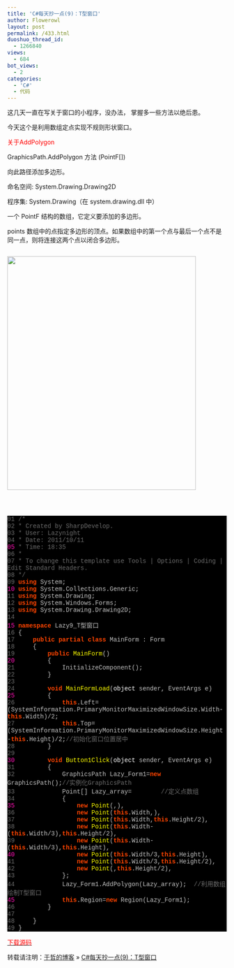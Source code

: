 ```yaml
---
title: 'C#每天抄一点(9)：T型窗口'
author: Flowerowl
layout: post
permalink: /433.html
duoshuo_thread_id:
  - 1266840
views:
  - 684
bot_views:
  - 2
categories:
  - 'C#'
  - 代码
---
```

  
这几天一直在写关于窗口的小程序，没办法， 掌握多一些方法以绝后患。

今天这个是利用数组定点实现不规则形状窗口。

<span style="color: #ff0000;">关于AddPolygon</span>

GraphicsPath.AddPolygon 方法 (PointF[])

向此路径添加多边形。

命名空间: System.Drawing.Drawing2D

程序集: System.Drawing（在 system.drawing.dll 中）

一个 PointF 结构的数组，它定义要添加的多边形。

points 数组中的点指定多边形的顶点。如果数组中的第一个点与最后一个点不是同一点，则将连接这两个点以闭合多边形。

<pre></pre>

<img class="aligncenter size-full wp-image-435" title="Lazynight | 夜阑" src="http://lazynight.me/wp-content/uploads/2011/10/20111011190207.jpg" alt="" width="433" height="535" />

<pre></pre>

&nbsp;

<div class="source" style="font-family: '[object HTMLOptionElement]', Consolas, 'Lucida Console', 'Courier New'; color: #c0c0c0; background-color: #000000;">
  <span style="color: #696969;">01</span> <span style="color: #696969;">/*</span><br /> <span style="color: #696969;">02</span> <span style="color: #696969;"> * Created by SharpDevelop.</span><br /> <span style="color: #696969;">03</span> <span style="color: #696969;"> * User: Lazynight</span><br /> <span style="color: #696969;">04</span> <span style="color: #696969;"> * Date: 2011/10/11</span><br /> <span style="color: #f810b0;">05</span> <span style="color: #696969;"> * Time: 18:35</span><br /> <span style="color: #696969;">06</span> <span style="color: #696969;"> * </span><br /> <span style="color: #696969;">07</span> <span style="color: #696969;"> * To change this template use Tools | Options | Coding | Edit Standard Headers.</span><br /> <span style="color: #696969;">08</span> <span style="color: #696969;"> */</span><br /> <span style="color: #696969;">09</span> <span style="color: #ff4400; font-weight: bold;">using</span> <span style="color: #c0c0c0;">System</span>;<br /> <span style="color: #f810b0;">10</span> <span style="color: #ff4400; font-weight: bold;">using</span> <span style="color: #c0c0c0;">System.Collections.Generic</span>;<br /> <span style="color: #696969;">11</span> <span style="color: #ff4400; font-weight: bold;">using</span> <span style="color: #c0c0c0;">System.Drawing</span>;<br /> <span style="color: #696969;">12</span> <span style="color: #ff4400; font-weight: bold;">using</span> <span style="color: #c0c0c0;">System.Windows.Forms</span>;<br /> <span style="color: #696969;">13</span> <span style="color: #ff4400; font-weight: bold;">using</span> <span style="color: #c0c0c0;">System.Drawing.Drawing2D</span>;<br /> <span style="color: #696969;">14</span><br /> <span style="color: #f810b0;">15</span> <span style="color: #ff4400; font-weight: bold;">namespace</span> <span style="color: #c0c0c0;">Lazy9_T</span><span style="color: #c0c0c0;">型窗口</span><br /> <span style="color: #696969;">16</span> <span style="color: #c0c0c0;">{</span><br /> <span style="color: #696969;">17</span>     <span style="color: #ff4400; font-weight: bold;">public</span> <span style="color: #ff4400; font-weight: bold;">partial</span> <span style="color: #ff4400; font-weight: bold;">class</span> <span style="color: #c0c0c0;">MainForm</span> <span style="color: #c0c0c0;">:</span> <span style="color: #c0c0c0;">Form</span><br /> <span style="color: #696969;">18</span>     <span style="color: #c0c0c0;">{</span><br /> <span style="color: #696969;">19</span>         <span style="color: #ff4400; font-weight: bold;">public</span> <span style="color: #ffff00;">MainForm</span>()<br /> <span style="color: #f810b0;">20</span>         <span style="color: #c0c0c0;">{</span><br /> <span style="color: #696969;">21</span>             <span style="color: #c0c0c0;">InitializeComponent</span>();<br /> <span style="color: #696969;">22</span>         <span style="color: #c0c0c0;">}</span><br /> <span style="color: #696969;">23</span><br /> <span style="color: #696969;">24</span>         <span style="color: #ff4400; font-weight: bold;">void</span> <span style="color: #ffff00;">MainFormLoad</span>(<span style="color: #ffffff;">object</span> <span style="color: #c0c0c0;">sender</span><span style="color: #c0c0c0;">,</span> <span style="color: #c0c0c0;">EventArgs</span> <span style="color: #c0c0c0;">e</span>)<br /> <span style="color: #f810b0;">25</span>         <span style="color: #c0c0c0;">{</span><br /> <span style="color: #696969;">26</span>             <span style="color: #ff4400; font-weight: bold;">this</span><span style="color: #c0c0c0;">.</span><span style="color: #c0c0c0;">Left</span><span style="color: #c0c0c0;">=(</span><span style="color: #c0c0c0;">SystemInformation</span><span style="color: #c0c0c0;">.</span><span style="color: #c0c0c0;">PrimaryMonitorMaximizedWindowSize</span><span style="color: #c0c0c0;">.</span><span style="color: #c0c0c0;">Width</span><span style="color: #c0c0c0;">-</span><span style="color: #ff4400; font-weight: bold;">this</span><span style="color: #c0c0c0;">.</span><span style="color: #c0c0c0;">Width</span><span style="color: #c0c0c0;">)/</span><span style="color: #c0c0c0;">2</span>;<br /> <span style="color: #696969;">27</span>             <span style="color: #ff4400; font-weight: bold;">this</span><span style="color: #c0c0c0;">.</span><span style="color: #c0c0c0;">Top</span><span style="color: #c0c0c0;">=(</span><span style="color: #c0c0c0;">SystemInformation</span><span style="color: #c0c0c0;">.</span><span style="color: #c0c0c0;">PrimaryMonitorMaximizedWindowSize</span><span style="color: #c0c0c0;">.</span><span style="color: #c0c0c0;">Height</span><span style="color: #c0c0c0;">-</span><span style="color: #ff4400; font-weight: bold;">this</span><span style="color: #c0c0c0;">.</span><span style="color: #c0c0c0;">Height</span><span style="color: #c0c0c0;">)/</span><span style="color: #c0c0c0;">2</span>;<span style="color: #696969;">//初始化窗口位置居中</span><br /> <span style="color: #696969;">28</span>         <span style="color: #c0c0c0;">}</span><br /> <span style="color: #696969;">29</span><br /> <span style="color: #f810b0;">30</span>         <span style="color: #ff4400; font-weight: bold;">void</span> <span style="color: #ffff00;">Button1Click</span>(<span style="color: #ffffff;">object</span> <span style="color: #c0c0c0;">sender</span><span style="color: #c0c0c0;">,</span> <span style="color: #c0c0c0;">EventArgs</span> <span style="color: #c0c0c0;">e</span>)<br /> <span style="color: #696969;">31</span>         <span style="color: #c0c0c0;">{</span><br /> <span style="color: #696969;">32</span>             <span style="color: #c0c0c0;">GraphicsPath</span> <span style="color: #c0c0c0;">Lazy_Form1</span><span style="color: #c0c0c0;">=</span><span style="color: #ff4400; font-weight: bold;">new</span> <span style="color: #c0c0c0;">GraphicsPath</span>();<span style="color: #696969;">//实例化GraphicsPath</span><br /> <span style="color: #696969;">33</span>             <span style="color: #c0c0c0;">Point</span><span style="color: #c0c0c0;">[]</span> <span style="color: #c0c0c0;">Lazy_array</span><span style="color: #c0c0c0;">=</span>        <span style="color: #696969;">//定义点数组</span><br /> <span style="color: #696969;">34</span>             <span style="color: #c0c0c0;">{</span><br /> <span style="color: #f810b0;">35</span>                 <span style="color: #ff4400; font-weight: bold;">new</span> <span style="color: #ffff00;">Point</span>(<span style="color: #c0c0c0;"></span><span style="color: #c0c0c0;">,</span><span style="color: #c0c0c0;"></span><span style="color: #c0c0c0;">),</span><br /> <span style="color: #696969;">36</span>                 <span style="color: #ff4400; font-weight: bold;">new</span> <span style="color: #ffff00;">Point</span>(<span style="color: #ff4400; font-weight: bold;">this</span><span style="color: #c0c0c0;">.</span><span style="color: #c0c0c0;">Width</span><span style="color: #c0c0c0;">,</span><span style="color: #c0c0c0;"></span><span style="color: #c0c0c0;">),</span><br /> <span style="color: #696969;">37</span>                 <span style="color: #ff4400; font-weight: bold;">new</span> <span style="color: #ffff00;">Point</span>(<span style="color: #ff4400; font-weight: bold;">this</span><span style="color: #c0c0c0;">.</span><span style="color: #c0c0c0;">Width</span><span style="color: #c0c0c0;">,</span><span style="color: #ff4400; font-weight: bold;">this</span><span style="color: #c0c0c0;">.</span><span style="color: #c0c0c0;">Height</span><span style="color: #c0c0c0;">/</span><span style="color: #c0c0c0;">2</span><span style="color: #c0c0c0;">),</span><br /> <span style="color: #696969;">38</span>                 <span style="color: #ff4400; font-weight: bold;">new</span> <span style="color: #ffff00;">Point</span>(<span style="color: #ff4400; font-weight: bold;">this</span><span style="color: #c0c0c0;">.</span><span style="color: #c0c0c0;">Width</span><span style="color: #c0c0c0;">-(</span><span style="color: #ff4400; font-weight: bold;">this</span><span style="color: #c0c0c0;">.</span><span style="color: #c0c0c0;">Width</span><span style="color: #c0c0c0;">/</span><span style="color: #c0c0c0;">3</span><span style="color: #c0c0c0;">),</span><span style="color: #ff4400; font-weight: bold;">this</span><span style="color: #c0c0c0;">.</span><span style="color: #c0c0c0;">Height</span><span style="color: #c0c0c0;">/</span><span style="color: #c0c0c0;">2</span><span style="color: #c0c0c0;">),</span><br /> <span style="color: #696969;">39</span>                 <span style="color: #ff4400; font-weight: bold;">new</span> <span style="color: #ffff00;">Point</span>(<span style="color: #ff4400; font-weight: bold;">this</span><span style="color: #c0c0c0;">.</span><span style="color: #c0c0c0;">Width</span><span style="color: #c0c0c0;">-(</span><span style="color: #ff4400; font-weight: bold;">this</span><span style="color: #c0c0c0;">.</span><span style="color: #c0c0c0;">Width</span><span style="color: #c0c0c0;">/</span><span style="color: #c0c0c0;">3</span><span style="color: #c0c0c0;">),</span><span style="color: #ff4400; font-weight: bold;">this</span><span style="color: #c0c0c0;">.</span><span style="color: #c0c0c0;">Height</span><span style="color: #c0c0c0;">),</span><br /> <span style="color: #f810b0;">40</span>                 <span style="color: #ff4400; font-weight: bold;">new</span> <span style="color: #ffff00;">Point</span>(<span style="color: #ff4400; font-weight: bold;">this</span><span style="color: #c0c0c0;">.</span><span style="color: #c0c0c0;">Width</span><span style="color: #c0c0c0;">/</span><span style="color: #c0c0c0;">3</span><span style="color: #c0c0c0;">,</span><span style="color: #ff4400; font-weight: bold;">this</span><span style="color: #c0c0c0;">.</span><span style="color: #c0c0c0;">Height</span><span style="color: #c0c0c0;">),</span><br /> <span style="color: #696969;">41</span>                 <span style="color: #ff4400; font-weight: bold;">new</span> <span style="color: #ffff00;">Point</span>(<span style="color: #ff4400; font-weight: bold;">this</span><span style="color: #c0c0c0;">.</span><span style="color: #c0c0c0;">Width</span><span style="color: #c0c0c0;">/</span><span style="color: #c0c0c0;">3</span><span style="color: #c0c0c0;">,</span><span style="color: #ff4400; font-weight: bold;">this</span><span style="color: #c0c0c0;">.</span><span style="color: #c0c0c0;">Height</span><span style="color: #c0c0c0;">/</span><span style="color: #c0c0c0;">2</span><span style="color: #c0c0c0;">),</span><br /> <span style="color: #696969;">42</span>                 <span style="color: #ff4400; font-weight: bold;">new</span> <span style="color: #ffff00;">Point</span>(<span style="color: #c0c0c0;"></span><span style="color: #c0c0c0;">,</span><span style="color: #ff4400; font-weight: bold;">this</span><span style="color: #c0c0c0;">.</span><span style="color: #c0c0c0;">Height</span><span style="color: #c0c0c0;">/</span><span style="color: #c0c0c0;">2</span><span style="color: #c0c0c0;">),</span><br /> <span style="color: #696969;">43</span>             <span style="color: #c0c0c0;">};</span><br /> <span style="color: #696969;">44</span>             <span style="color: #c0c0c0;">Lazy_Form1</span><span style="color: #c0c0c0;">.</span><span style="color: #c0c0c0;">AddPolygon</span>(<span style="color: #c0c0c0;">Lazy_array</span>);  <span style="color: #696969;">//利用数组绘制T型窗口</span><br /> <span style="color: #f810b0;">45</span>             <span style="color: #ff4400; font-weight: bold;">this</span><span style="color: #c0c0c0;">.</span><span style="color: #c0c0c0;">Region</span><span style="color: #c0c0c0;">=</span><span style="color: #ff4400; font-weight: bold;">new</span> <span style="color: #c0c0c0;">Region</span>(<span style="color: #c0c0c0;">Lazy_Form1</span>);<br /> <span style="color: #696969;">46</span>         <span style="color: #c0c0c0;">}</span><br /> <span style="color: #696969;">47</span><br /> <span style="color: #696969;">48</span>     <span style="color: #c0c0c0;">}</span><br /> <span style="color: #696969;">49</span> <span style="color: #c0c0c0;">}</span>
</div>

<span style="color: #ff0000;"><a href="http://down.qiannao.com/space/file/flowerowl/-4e0a-4f20-5206-4eab/Lazy9_T-578b-7a97-53e3.rar/.page" target="_blank"><span style="color: #ff0000;">下载源码</span></a></span>

转载请注明：[于哲的博客][1] &raquo; [C#每天抄一点(9)：T型窗口][2]

 [1]: http://localhost/wordpress
 [2]: http://localhost/wordpress/433.html